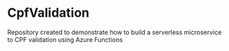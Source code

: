 # CpfValidation
Repository created to demonstrate how to build a serverless microservice to CPF validation using Azure Functions
